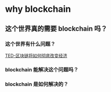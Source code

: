 # why blockchain

## 这个世界真的需要 blockchain 吗？

### 这个世界有什么问题？

[TED-区块链将如何彻底改变经济](https://www.bilibili.com/video/av17521850/)

### blockchain 能解决这个问题吗？

### blockchain 是如何解决的？
